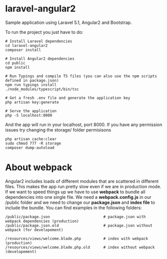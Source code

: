 # laravel-angular2

Sample application using Laravel 5.1, Angular2 and Bootstrap.

To run the project you just have to do:

    # Install Laravel dependencies
    cd laravel-angular2
    composer install

    # Install Angular2 dependencies
    cd public
    npm install

    # Run Typings and compile TS files (you can also use the npm scripts defined in package.json)
    npm run typings install
    ./node_modules/typescript/bin/tsc

    # Get a fresh .env file and generate the application key
    php artisan key:generate

    # Serve the application
    php -S localhost:8000

And the app will run in your localhost, port 8000. If you have any permission issues try changing the storage/ folder permisisons

    php artisan cache:clear
    sudo chmod 777 -R storage
    composer dump-autoload

# About webpack
Angular2 includes loads of different modules that are scattered in different files. This makes the app run pretty slow even if we are in production mode. If we want to speed things up we have to use **webpack** to bundle all dependencies into one single file.
We need a **webpack.config.js** in our /public folder and we need to change our **package.json** and **index file** to include the bundle.
You can find examples in the following folders:

    /public/package.json                        # package.json with webpack dependencies (production)
    /public/package.json.old                    # package.json without webpack (for developement)

    /resources/views/welcome.blade.php          # index with webpack (production)
    /resources/views/welcome.blade.php.old      # index without webpack (developement)